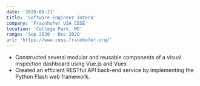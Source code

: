 ```yaml
---
date: '2020-09-21'
title: 'Software Engineer Intern'
company: 'Fraunhofer USA CESE'
location: 'College Park, MD'
range: 'Sep 2020 - Dec 2020'
url: 'https://www.cese.fraunhofer.org/'
---
```


- Constructed several modular and reusable components of a visual inspection dashboard using Vue.js and Vuex
- Created an efficient RESTful API back-end service by implementing the Python Flash web framework.
